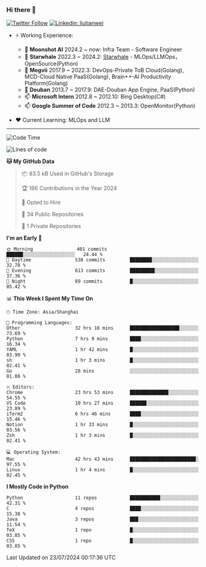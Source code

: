 ### Hi there 👋

[![Twitter Follow](https://img.shields.io/twitter/follow/tianweidut?style=social)](https://twitter.com/tianweidut)
[![Linkedin: liutianwei](https://img.shields.io/badge/-liutianwei-blue?style=flat-square&logo=Linkedin&logoColor=white&link=https://www.linkedin.com/in/liutianwei/)](https://www.linkedin.com/in/liutianwei/)

- ⚡ Working Experience:
  - 🔭 **Moonshot AI**  2024.2 ~ now: Infra Team - Software Engineer
  - 🌱 **Starwhale** 2022.3 ~ 2024.2: [Starwhale](https://github.com/star-whale/starwhale) - MLOps/LLMOps，OpenSource(Python)
  - 🌱 **Megvii** 2017.9 ~ 2022.3: DevOps-Private ToB Cloud(Golang), MCD-Cloud Native PaaS(Golang), Brain++-AI Productivity Platform(Golang)
  - 🌱 **Douban** 2013.7 ~ 2017.9: DAE-Douban App Engine, PaaS(Python)
  - 📫 **Microsoft Intern** 2012.8 ~ 2012.10: Bing Desktop(C#)
  - 📫 **Google Summer of Code** 2012.3 ~ 2013.3: OpenMonitor(Python)

- ❤️ Current Learning: MLOps and LLM

---
<!--START_SECTION:waka-->
![Code Time](http://img.shields.io/badge/Code%20Time-5%2C724%20hrs%2019%20mins-blue)

![Lines of code](https://img.shields.io/badge/From%20Hello%20World%20I%27ve%20Written-1.0%20million%20lines%20of%20code-blue)

**🐱 My GitHub Data** 

> 📦 83.5 kB Used in GitHub's Storage 
 > 
> 🏆 166 Contributions in the Year 2024
 > 
> 💼 Opted to Hire
 > 
> 📜 34 Public Repositories 
 > 
> 🔑 1 Private Repositories 
 > 
**I'm an Early 🐤** 

```text
🌞 Morning                401 commits         ██████░░░░░░░░░░░░░░░░░░░   24.44 % 
🌆 Daytime                538 commits         ████████░░░░░░░░░░░░░░░░░   32.78 % 
🌃 Evening                613 commits         █████████░░░░░░░░░░░░░░░░   37.36 % 
🌙 Night                  89 commits          █░░░░░░░░░░░░░░░░░░░░░░░░   05.42 % 
```


📊 **This Week I Spent My Time On** 

```text
🕑︎ Time Zone: Asia/Shanghai

💬 Programming Languages: 
Other                    32 hrs 16 mins      ██████████████████░░░░░░░   73.69 % 
Python                   7 hrs 9 mins        ████░░░░░░░░░░░░░░░░░░░░░   16.34 % 
YAML                     1 hr 42 mins        █░░░░░░░░░░░░░░░░░░░░░░░░   03.90 % 
sh                       1 hr 3 mins         █░░░░░░░░░░░░░░░░░░░░░░░░   02.41 % 
Go                       28 mins             ░░░░░░░░░░░░░░░░░░░░░░░░░   01.08 % 

🔥 Editors: 
Chrome                   23 hrs 53 mins      ██████████████░░░░░░░░░░░   54.55 % 
VS Code                  10 hrs 27 mins      ██████░░░░░░░░░░░░░░░░░░░   23.89 % 
iTerm2                   6 hrs 46 mins       ████░░░░░░░░░░░░░░░░░░░░░   15.46 % 
Notion                   1 hr 33 mins        █░░░░░░░░░░░░░░░░░░░░░░░░   03.56 % 
Zsh                      1 hr 3 mins         █░░░░░░░░░░░░░░░░░░░░░░░░   02.41 % 

💻 Operating System: 
Mac                      42 hrs 43 mins      ████████████████████████░   97.55 % 
Linux                    1 hr 4 mins         █░░░░░░░░░░░░░░░░░░░░░░░░   02.45 % 
```

**I Mostly Code in Python** 

```text
Python                   11 repos            ███████████░░░░░░░░░░░░░░   42.31 % 
C                        4 repos             ████░░░░░░░░░░░░░░░░░░░░░   15.38 % 
Java                     3 repos             ███░░░░░░░░░░░░░░░░░░░░░░   11.54 % 
TeX                      1 repo              █░░░░░░░░░░░░░░░░░░░░░░░░   03.85 % 
CSS                      1 repo              █░░░░░░░░░░░░░░░░░░░░░░░░   03.85 % 
```




 Last Updated on 23/07/2024 00:17:36 UTC
<!--END_SECTION:waka-->
